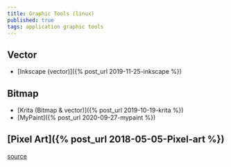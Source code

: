 ```yaml
---
title: Graphic Tools (linux)
published: true
tags: application graphic tools
---
```

## Vector
- [Inkscape (vector)]({% post_url 2019-11-25-inkscape %})

## Bitmap
- [Krita (Bitmap & vector)]({% post_url 2019-10-19-krita %})
- [MyPaint]({% post_url 2020-09-27-mypaint %})

## [Pixel Art]({% post_url 2018-05-05-Pixel-art %})

[source](http://www.linfo.org/software_artists.html)
